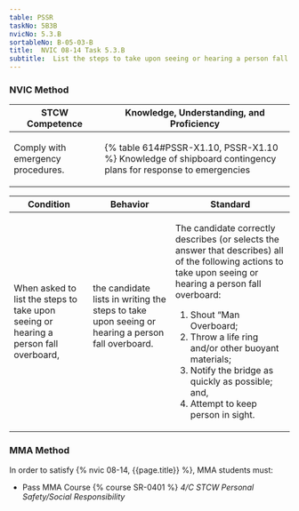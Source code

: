 ```yaml
---
table: PSSR
taskNo: 5B3B
nvicNo: 5.3.B 
sortableNo: B-05-03-B
title:  NVIC 08-14 Task 5.3.B
subtitle:  List the steps to take upon seeing or hearing a person fall overboard
---
```






### NVIC Method

<a style="display:none;" onclick="togglevisibility('nvic_methods')" >Show NVIC method.</a>

<div id='nvic_methods' class='show'>

<table>
<thead>
<tr>
<th class='forty'> STCW Competence </th>
<th class='sixty'> Knowledge, Understanding, and Proficiency </th>
</tr>
</thead>

<tbody>
<tr><td markdown='1'>

Comply with emergency procedures.

</td><td markdown='1'>

{% table 614#PSSR-X1.10, PSSR-X1.10 %} Knowledge of shipboard contingency plans for response to emergencies

</td></tr>


</tbody>
</table>


<table>
<thead>
<tr><th class='twenty'>  Condition </th><th class='twenty'> Behavior </th><th  class='sixty'>Standard </th></tr>
</thead>
<tbody >



<tr><td markdown='1'>

When asked to list the steps to take upon seeing or hearing a person fall overboard,

</td><td markdown='1'>

the candidate lists in writing the steps to take upon seeing or hearing a person fall overboard.

<br>

<div class="tooltip" markdown='1'>



</div>


</td><td markdown='1'>

The candidate correctly describes (or selects the answer that describes) all of the following actions to take upon seeing or hearing a person fall overboard:
 
1.  Shout “Man Overboard; 
2.  Throw a life ring and/or other buoyant materials; 
3.  Notify the bridge as quickly as possible; and, 
4.  Attempt to keep person in sight.

</td></tr>
</tbody>
</table>
</div>


### MMA Method

In order to satisfy  {% nvic 08-14, {{page.title}}  %}, MMA students must:

* Pass MMA Course {% course SR-0401 %}  *4/C STCW Personal Safety/Social Responsibility*